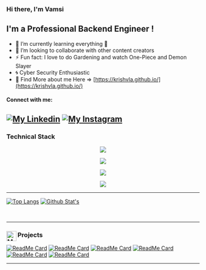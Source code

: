 ### Hi there, I'm Vamsi

## I'm a Professional Backend Engineer !
- 🌱 I’m currently learning everything 🤣
- 👯 I’m looking to collaborate with other content creators
- ⚡ Fun fact: I love to do Gardening and watch One-Piece and Demon Slayer
- :cyclone:  Cyber Security Enthusiastic
- :hatching_chick:  Find More about me Here =>  [https://krishvla.github.io/](https://krishvla.github.io/)
#### Connect with me:
[![My Linkedin](https://skillicons.dev/icons?i=linkedin&theme=dark)](https://www.linkedin.com/in/vamsivla/)
[![My Instagram](https://skillicons.dev/icons?i=instagram&theme=dark)](https://www.instagram.com/vamsi_vla/)
---

### Technical Stack
<p align="center">
  <a href="#">
    <img src="https://skillicons.dev/icons?i=python&perline=1" />
  </a>
</p>
<p align="center">
  <a href="#">
    <img src="https://skillicons.dev/icons?i=django,flask&perline=2" />
  </a>
</p>
<p align="center">
  <a href="#">
    <img src="https://skillicons.dev/icons?i=flutter,fastapi,aws&perline=3" />
  </a>
</p>
<p align="center">
  <a href="#">
    <img src="https://skillicons.dev/icons?i=terraform,html,firebase,javascript&perline=4" />
  </a>
</p>

---

[![Top Langs](https://github-readme-stats.vercel.app/api/top-langs/?username=krishvla&layout=compact&theme=algolia&hide_border=true)](https://github.com/krishvla)
[![Github Stat's](https://github-readme-stats.vercel.app/api?username=krishvla&show_icons=true&hide_border=true&include_all_commits=true&count_private=true&hide=prs,issues&theme=algolia)](https://github.com/krishvla)

<br/>

---

### <img align="left" alt="My Projects" width="26px" src="https://toppng.com/uploads/preview/services-icons-implementation-01-01-project-implementation-icon-11563038221vwvtsitw9h.png" />Projects

[![ReadMe Card](https://github-readme-stats.vercel.app/api/pin/?username=krishvla&repo=weatherapp&theme=algolia&hide_border=true)](https://github.com/krishvla/weatherapp)
[![ReadMe Card](https://github-readme-stats.vercel.app/api/pin/?username=krishvla&repo=Hackathon-secure&theme=algolia&hide_border=true)](https://github.com/krishvla/Hackathon-secure)
[![ReadMe Card](https://github-readme-stats.vercel.app/api/pin/?username=krishvla&repo=AR-with-Flutter&theme=algolia&hide_border=true)](https://github.com/krishvla/AR-with-Flutter)
[![ReadMe Card](https://github-readme-stats.vercel.app/api/pin/?username=krishvla&repo=coda_challenge&theme=algolia&hide_border=true)](https://github.com/krishvla/coda_challenge)
[![ReadMe Card](https://github-readme-stats.vercel.app/api/pin/?username=krishvla&repo=dbms_project&theme=algolia&hide_border=true)](https://github.com/krishvla/dbms_project)
[![ReadMe Card](https://github-readme-stats.vercel.app/api/pin/?username=krishvla&repo=student_report_card&theme=algolia&hide_border=true)](https://github.com/krishvla/student_report_card)

---
